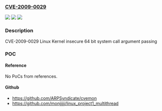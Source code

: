 ### [CVE-2009-0029](https://cve.mitre.org/cgi-bin/cvename.cgi?name=CVE-2009-0029)
![](https://img.shields.io/static/v1?label=Product&message=n%2Fa&color=blue)
![](https://img.shields.io/static/v1?label=Version&message=%3D%20n%2Fa%20&color=brighgreen)
![](https://img.shields.io/static/v1?label=Vulnerability&message=Improper%20Restriction%20of%20Operations%20within%20the%20Bounds%20of%20a%20Memory%20Buffer&color=brighgreen)

### Description

CVE-2009-0029 Linux Kernel insecure 64 bit system call argument passing

### POC

#### Reference
No PoCs from references.

#### Github
- https://github.com/ARPSyndicate/cvemon
- https://github.com/monjjjjj/linux_project1_multithread

